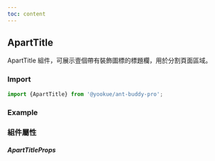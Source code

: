 ```yaml
---
toc: content
---
```


## ApartTitle

ApartTitle 組件，可展示壹個帶有裝飾圖標的標題欄，用於分割頁面區域。

### Import

```jsx | pure
import {ApartTitle} from '@yookue/ant-buddy-pro';
```

### Example

<code src="./demo.zh-TW.tsx"></code>

### 組件屬性

##### ApartTitleProps

<API src="@/layout/ApartTitle/index.tsx" hideTitle></API>
